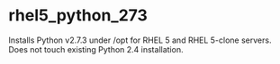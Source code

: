 rhel5_python_273
================

Installs Python v2.7.3 under /opt for RHEL 5 and RHEL 5-clone servers.  Does not touch existing Python 2.4 installation.